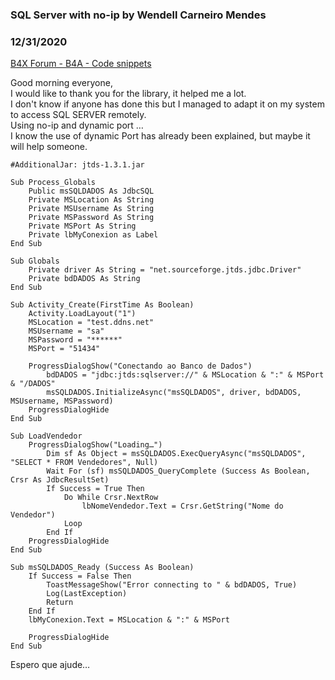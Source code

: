 ### SQL Server with no-ip by Wendell Carneiro Mendes
### 12/31/2020
[B4X Forum - B4A - Code snippets](https://www.b4x.com/android/forum/threads/126052/)

Good morning everyone,  
I would like to thank you for the library, it helped me a lot.  
I don't know if anyone has done this but I managed to adapt it on my system to access SQL SERVER remotely.  
Using no-ip and dynamic port …  
I know the use of dynamic Port has already been explained, but maybe it will help someone.  
  

```B4X
#AdditionalJar: jtds-1.3.1.jar  
  
Sub Process_Globals  
    Public msSQLDADOS As JdbcSQL  
    Private MSLocation As String  
    Private MSUsername As String  
    Private MSPassword As String  
    Private MSPort As String  
    Private lbMyConexion as Label  
End Sub  
  
Sub Globals  
    Private driver As String = "net.sourceforge.jtds.jdbc.Driver"  
    Private bdDADOS As String  
End Sub  
  
Sub Activity_Create(FirstTime As Boolean)  
    Activity.LoadLayout("1")  
    MSLocation = "test.ddns.net"  
    MSUsername = "sa"  
    MSPassword = "******"  
    MSPort = "51434"  
  
    ProgressDialogShow("Conectando ao Banco de Dados")  
        bdDADOS = "jdbc:jtds:sqlserver://" & MSLocation & ":" & MSPort & "/DADOS"  
        msSQLDADOS.InitializeAsync("msSQLDADOS", driver, bdDADOS, MSUsername, MSPassword)  
    ProgressDialogHide  
End Sub  
  
Sub LoadVendedor  
    ProgressDialogShow("Loading…")  
        Dim sf As Object = msSQLDADOS.ExecQueryAsync("msSQLDADOS", "SELECT * FROM Vendedores", Null)  
        Wait For (sf) msSQLDADOS_QueryComplete (Success As Boolean, Crsr As JdbcResultSet)  
        If Success = True Then  
            Do While Crsr.NextRow  
                lbNomeVendedor.Text = Crsr.GetString("Nome do Vendedor")  
            Loop  
        End If  
    ProgressDialogHide  
End Sub  
  
Sub msSQLDADOS_Ready (Success As Boolean)  
    If Success = False Then  
        ToastMessageShow("Error connecting to " & bdDADOS, True)  
        Log(LastException)  
        Return  
    End If  
    lbMyConexion.Text = MSLocation & ":" & MSPort  
  
    ProgressDialogHide  
End Sub
```

  
  
Espero que ajude…